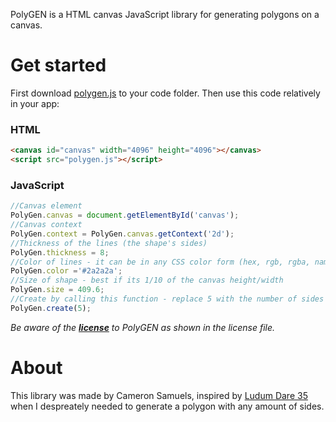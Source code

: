 PolyGEN is a HTML canvas JavaScript library for generating polygons on a canvas.

# Get started

First download [polygen.js](polygen.js) to your code folder. Then use this code relatively in your app:

### HTML
```html
<canvas id="canvas" width="4096" height="4096"></canvas>
<script src="polygen.js"></script>
```
### JavaScript
```javascript
//Canvas element
PolyGen.canvas = document.getElementById('canvas');
//Canvas context
PolyGen.context = PolyGen.canvas.getContext('2d');
//Thickness of the lines (the shape's sides)
PolyGen.thickness = 8;
//Color of lines - it can be in any CSS color form (hex, rgb, rgba, name, etc)
PolyGen.color ='#2a2a2a';
//Size of shape - best if its 1/10 of the canvas height/width
PolyGen.size = 409.6;
//Create by calling this function - replace 5 with the number of sides
PolyGen.create(5);
```

*Be aware of the **[license](LICENSE)** to PolyGEN as shown in the license file.*

# About

This library was made by Cameron Samuels, inspired by [Ludum Dare 35](http://ludumdare.com/compo/ludum-dare-35/?action=preview&uid=91735) when I despreately needed to generate a polygon with any amount of sides.
